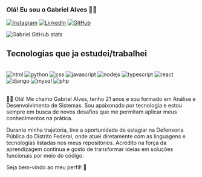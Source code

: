 ### Olá! Eu sou o Gabriel Alves 👋🏽

[![Instagram](https://img.shields.io/badge/Instagram-E4405F?style=for-the-badge&logo=instagram&logoColor=white)](https://www.instagram.com/__gabriel_alves?igsh=MXh2cmJpMmJodnF4OA==)
[![LinkedIn](https://img.shields.io/badge/LinkedIn-0077B5?style=for-the-badge&logo=linkedin&logoColor=white)](https://www.linkedin.com/in/gabriel-alves-7a1617263/)
[![GitHub](https://img.shields.io/badge/GitHub-100000?style=for-the-badge&logo=github&logoColor=white)](https://github.com/Gabriel-NSantos)



![Gabriel GitHub stats](https://github-readme-stats.vercel.app/api?username=Gabriel-NSantos&show_icons=true&theme=cobalt)


## Tecnologias que ja estudei/trabalhei

<div style="display: incline_block"><br/>
    <img align="center "alt="html" src="https://img.shields.io/badge/HTML-239120?style=for-the-badge&logo=html5&logoColor=white">
    <img align="center "alt="python" src="https://img.shields.io/badge/Python-3776AB?style=for-the-badge&logo=python&logoColor=white">
    <img align="center "alt="css" src="https://img.shields.io/badge/CSS-239120?&style=for-the-badge&logo=css3&logoColor=white">
    <img align="center "alt="javascript" src="https://img.shields.io/badge/JavaScript-F7DF1E?style=for-the-badge&logo=javascript&logoColor=black">
    <img align="center "alt="nodejs" src="https://img.shields.io/badge/Node.js-43853D?style=for-the-badge&logo=node.js&logoColor=white">
    <img align="center "alt="typescript" src="https://img.shields.io/badge/TypeScript-007ACC?style=for-the-badge&logo=typescript&logoColor=white">
    <img align="center "alt="react" src="https://img.shields.io/badge/React-20232A?style=for-the-badge&logo=react&logoColor=61DAFB">
    <img align="center "alt="django" src="https://img.shields.io/badge/Django-092E20?style=for-the-badge&logo=django&logoColor=white">
    <img align="center "alt="mysql" src="https://img.shields.io/badge/MySQL-00000F?style=for-the-badge&logo=mysql&logoColor=white">
    <img align="center "alt="php" src="https://img.shields.io/badge/PHP-777BB4?style=for-the-badge&logo=php&logoColor=white">

</div><br/>

👨‍💻 Olá! Me chamo Gabriel Alves, tenho 21 anos e sou formado em Análise e Desenvolvimento de Sistemas. Sou apaixonado por tecnologia e estou sempre em busca de novos desafios que me permitam aplicar meus conhecimentos na prática.

Durante minha trajetória, tive a oportunidade de estagiar na Defensoria Pública do Distrito Federal, onde atuei diretamente com as linguagens e tecnologias listadas nos meus repositórios. Acredito na força da aprendizagem contínua e gosto de transformar ideias em soluções funcionais por meio do código.

Seja bem-vindo ao meu perfil! 🚀
